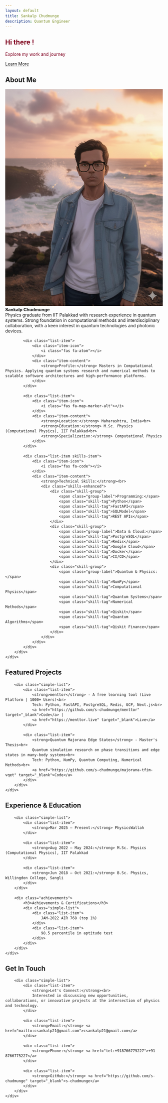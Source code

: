```yaml
---
layout: default
title: Sankalp Chudmunge
description: Quantum Engineer
---
```


<!-- Home Section -->
<section id="home" class="hero">
    <div class="container">
        <div class="hero-content">
            <div class="hero-text">
                <h1 class="hero-title" style="color: #800020;">Hi there !</h1>
                <p class="hero-description" style="color: #800020;">Explore my work and journey</p>
                <div class="hero-buttons">
                    <a href="#about" class="btn btn-primary">Learn More</a>
                </div>
            </div>
        </div>
    </div>
</section>

<!-- About Section -->
<section id="about" class="about">
    <div class="container">
        <h2 class="section-title">About Me</h2>
        <div class="enhanced-list">
            <div class="list-item profile-intro">
                <div class="item-icon profile-image-container">
                    <img src="coast_side.png" alt="Sankalp Chudmunge" class="profile-image-round">
                </div>
                <div class="item-content">
                    <strong>Sankalp Chudmunge</strong><br>
                    Physics graduate from IIT Palakkad with research experience in quantum systems. Strong foundation in computational methods and interdisciplinary collaboration, with a keen interest in quantum technologies and photonic devices.
                </div>
            </div>
            
            <div class="list-item">
                <div class="item-icon">
                    <i class="fas fa-atom"></i>
                </div>
                <div class="item-content">
                    <strong>Profile:</strong> Masters in Computational Physics. Applying quantum systems research and numerical methods to scalable software architectures and high-performance platforms.
                </div>
            </div>
            
            <div class="list-item">
                <div class="item-icon">
                    <i class="fas fa-map-marker-alt"></i>
                </div>
                <div class="item-content">
                    <strong>Location:</strong> Maharashtra, India<br>
                    <strong>Education:</strong> M.Sc. Physics (Computational Physics), IIT Palakkad<br>
                    <strong>Specialization:</strong> Computational Physics
                </div>
            </div>
            
            <div class="list-item skills-item">
                <div class="item-icon">
                    <i class="fas fa-code"></i>
                </div>
                <div class="item-content">
                    <strong>Technical Skills:</strong><br>
                    <div class="skills-enhanced">
                        <div class="skill-group">
                            <span class="group-label">Programming:</span>
                            <span class="skill-tag">Python</span>
                            <span class="skill-tag">FastAPI</span>
                            <span class="skill-tag">SQLModel</span>
                            <span class="skill-tag">REST APIs</span>
                        </div>
                        <div class="skill-group">
                            <span class="group-label">Data & Cloud:</span>
                            <span class="skill-tag">PostgreSQL</span>
                            <span class="skill-tag">Redis</span>
                            <span class="skill-tag">Google Cloud</span>
                            <span class="skill-tag">Docker</span>
                            <span class="skill-tag">CI/CD</span>
                        </div>
                        <div class="skill-group">
                            <span class="group-label">Quantum & Physics:</span>
                            <span class="skill-tag">NumPy</span>
                            <span class="skill-tag">Computational Physics</span>
                            <span class="skill-tag">Quantum Systems</span>
                            <span class="skill-tag">Numerical Methods</span>
                            <span class="skill-tag">Qiskit</span>
                            <span class="skill-tag">Quantum Algorithms</span>
                            <span class="skill-tag">Qiskit Finance</span>
                        </div>
                    </div>
                </div>
            </div>
        </div>
    </div>
</section>

<!-- Projects Section -->
<section id="projects" class="projects">
    <div class="container">
        <h2 class="section-title">Featured Projects</h2>
        
        <div class="simple-list">
            <div class="list-item">
                <strong>menttor</strong> - A free learning tool (Live Platform | 1000+ Users)<br>
                Tech: Python, FastAPI, PostgreSQL, Redis, GCP, Next.js<br>
                <a href="https://github.com/s-chudmunge/menttor" target="_blank">Code</a> | 
                <a href="https://menttor.live" target="_blank">Live</a>
            </div>
            
            <div class="list-item">
                <strong>Quantum Majorana Edge States</strong> - Master's Thesis<br>
                Quantum simulation research on phase transitions and edge states in many-body systems<br>
                Tech: Python, NumPy, Quantum Computing, Numerical Methods<br>
                <a href="https://github.com/s-chudmunge/majorana-tfim-vqet" target="_blank">Code</a>
            </div>
        </div>
    </div>
</section>

<!-- Experience Section -->
<section id="experience" class="experience">
    <div class="container">
        <h2 class="section-title">Experience & Education</h2>
        
        <div class="simple-list">
            <div class="list-item">
                <strong>Mar 2025 – Present:</strong> PhysicsWallah
            </div>
            
            <div class="list-item">
                <strong>Aug 2022 – May 2024:</strong> M.Sc. Physics (Computational Physics), IIT Palakkad
            </div>
            
            <div class="list-item">
                <strong>Jun 2018 – Oct 2021:</strong> B.Sc. Physics, Willingdon College, Sangli
            </div>
        </div>
        
        <div class="achievements">
            <h3>Achievements & Certifications</h3>
            <div class="simple-list">
                <div class="list-item">
                    JAM-2022 AIR 768 (top 1%)
                </div>
                <div class="list-item">
                    98.5 percentile in aptitude test
                </div>
            </div>
        </div>
    </div>
</section>

<!-- Contact Section -->
<section id="contact" class="contact">
    <div class="container">
        <h2 class="section-title">Get In Touch</h2>
        
        <div class="simple-list">
            <div class="list-item">
                <strong>Let's Connect:</strong><br>
                Interested in discussing new opportunities, collaborations, or innovative projects at the intersection of physics and technology.
            </div>
            
            <div class="list-item">
                <strong>Email:</strong> <a href="mailto:csankalp21@gmail.com">csankalp21@gmail.com</a>
            </div>
            
            <div class="list-item">
                <strong>Phone:</strong> <a href="tel:+918766775227">+91 8766775227</a>
            </div>
            
            <div class="list-item">
                <strong>GitHub:</strong> <a href="https://github.com/s-chudmunge" target="_blank">s-chudmunge</a>
            </div>
        </div>
    </div>
</section>


